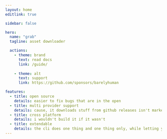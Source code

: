 ```yaml
---
layout: home
editlink: true

sidebar: false

hero:
  name: "grab"
  tagline: asset downloader 

  actions:
    - theme: brand
      text: read docs
      link: /guide/
    
    - theme: alt
      text: support
      link: https://github.com/sponsors/barelyhuman

features:
  - title: open source
    details: easier to fix bugs that are in the open 
  - title: multi provider support
    details: cause, it downloads stuff from github releases isn't marketable enough
  - title: cross platform
    details: i wouldn't build it if it wasn't
  - title: extendable
    details: the cli does one thing and one thing only, while letting you extend it with further behaviours as needed
---
```

